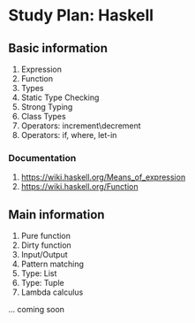 # Study Plan: Haskell

## Basic information
   1. Expression
   2. Function
   3. Types
   4. Static Type Checking
   5. Strong Typing
   6. Class Types
   7. Operators: increment\decrement
   8. Operators: if, where, let-in

   ### Documentation
   1. https://wiki.haskell.org/Means_of_expression
   2. https://wiki.haskell.org/Function

## Main information
   1. Pure function
   2. Dirty function 
   3. Input/Output
   4. Pattern matching
   5. Type: List 
   6. Type: Tuple
   7. Lambda calculus
   
   ... coming soon
